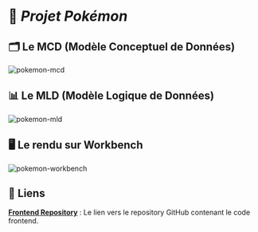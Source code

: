 # 🚀 _Projet Pokémon_

## 🗂️ Le MCD (Modèle Conceptuel de Données)

![pokemon-mcd](https://github.com/user-attachments/assets/b60730ae-9318-44da-b4b7-438da239455c)

## 📊 Le MLD (Modèle Logique de Données)

![pokemon-mld](https://github.com/user-attachments/assets/205e3553-1d65-45b4-a243-4773109242c0)

## 🖥️ Le rendu sur Workbench

![pokemon-workbench](https://github.com/user-attachments/assets/b55ce62b-27e3-410c-ba86-4fbd4fe5f0ef)

## 🔗 Liens

**[Frontend Repository](https://github.com/cedric-chimot/pokemon-angular)** : Le lien vers le repository GitHub contenant le code frontend.
